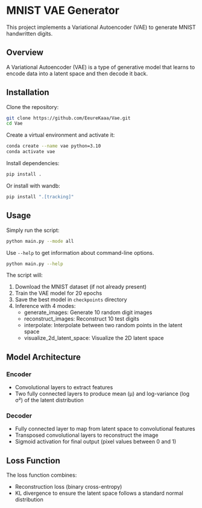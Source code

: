 # MNIST VAE Generator

This project implements a Variational Autoencoder (VAE) to generate MNIST handwritten digits.

## Overview

A Variational Autoencoder (VAE) is a type of generative model that learns to encode data into a latent space and then decode it back.

## Installation

Clone the repository:

```bash
git clone https://github.com/EeureKaaa/Vae.git
cd Vae
``` 

Create a virtual environment and activate it:
```bash
conda create --name vae python=3.10
conda activate vae
```

Install dependencies:
```bash
pip install .
```

Or install with wandb:
```bash
pip install ".[tracking]"
```

## Usage

Simply run the script:

```bash
python main.py --mode all
```

Use `--help` to get information about command-line options.
```bash
python main.py --help
```

The script will:
1. Download the MNIST dataset (if not already present)
2. Train the VAE model for 20 epochs
3. Save the best model in `checkpoints` directory
4. Inference with 4 modes:
    - generate_images: Generate 10 random digit images
    - reconstruct_images: Reconstruct 10 test digits
    - interpolate: Interpolate between two random points in the latent space
    - visualize_2d_latent_space: Visualize the 2D latent space


## Model Architecture

### Encoder
- Convolutional layers to extract features
- Two fully connected layers to produce mean (μ) and log-variance (log σ²) of the latent distribution

### Decoder
- Fully connected layer to map from latent space to convolutional features
- Transposed convolutional layers to reconstruct the image
- Sigmoid activation for final output (pixel values between 0 and 1)

## Loss Function

The loss function combines:
- Reconstruction loss (binary cross-entropy)
- KL divergence to ensure the latent space follows a standard normal distribution


